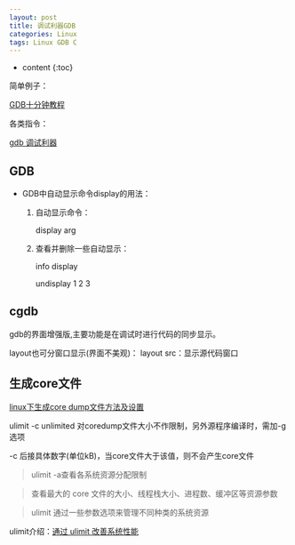 ```yaml
---
layout: post
title: 调试利器GDB
categories: Linux
tags: Linux GDB C
---
```


* content
{:toc}

简单例子：

[GDB十分钟教程](http://blog.csdn.net/liigo/article/details/582231)

各类指令：

[gdb 调试利器](http://linuxtools-rst.readthedocs.io/zh_CN/latest/tool/gdb.html)


## GDB

* GDB中自动显示命令display的用法：

  1. 自动显示命令：

      display arg

  2. 查看并删除一些自动显示：

      info   display

      undisplay  1 2 3

## cgdb

  gdb的界面增强版,主要功能是在调试时进行代码的同步显示。

  layout也可分窗口显示(界面不美观)：
  layout src：显示源代码窗口

## 生成core文件

  [linux下生成core dump文件方法及设置](http://www.cppblog.com/kongque/archive/2011/03/07/141262.aspx)

  ulimit -c unlimited 对coredump文件大小不作限制，另外源程序编译时，需加-g选项

  -c 后接具体数字(单位kB)，当core文件大于该值，则不会产生core文件

  > ulimit -a查看各系统资源分配限制

  >  查看最大的 core 文件的大小、线程栈大小、进程数、缓冲区等资源参数

  > ulimit 通过一些参数选项来管理不同种类的系统资源

  ulimit介绍：[通过 ulimit 改善系统性能](https://www.ibm.com/developerworks/cn/linux/l-cn-ulimit/)
